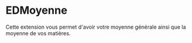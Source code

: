 # EDMoyenne
Cette extension vous permet d'avoir votre moyenne générale ainsi que la moyenne de vos matières.
